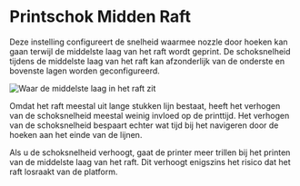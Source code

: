 Printschok Midden Raft
====
Deze instelling configureert de snelheid waarmee nozzle door hoeken kan gaan terwijl de middelste laag van het raft wordt geprint. De schoksnelheid tijdens de middelste laag van het raft kan afzonderlijk van de onderste en bovenste lagen worden geconfigureerd.

![Waar de middelste laag in het raft zit](../../../articles/images/raft_dimensions_simplified.svg)

Omdat het raft meestal uit lange stukken lijn bestaat, heeft het verhogen van de schoksnelheid meestal weinig invloed op de printtijd. Het verhogen van de schoksnelheid bespaart echter wat tijd bij het navigeren door de hoeken aan het einde van de lijnen.

Als u de schoksnelheid verhoogt, gaat de printer meer trillen bij het printen van de middelste laag van het raft. Dit verhoogt enigszins het risico dat het raft losraakt van de platform.